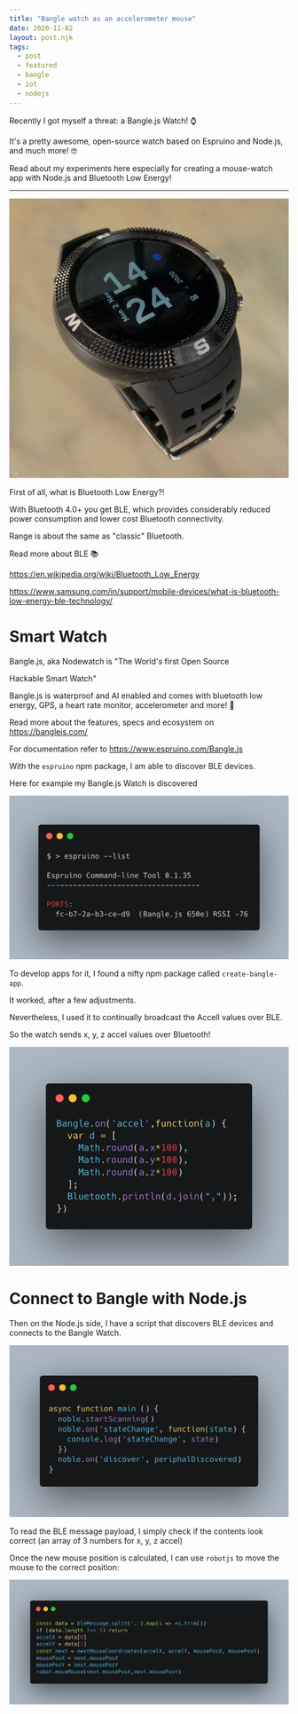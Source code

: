 ```yaml
---
title: "Bangle watch as an accelerometer mouse"
date: 2020-11-02
layout: post.njk
tags:
  - post
  - featured
  - bangle
  - iot
  - nodejs
---
```


Recently I got myself a threat: a Bangle.js Watch! ⌚️

It's a pretty awesome, open-source watch based on Espruino and Node.js, and much more! 🤓

Read about my experiments here especially for creating a mouse-watch app with Node.js and Bluetooth Low Energy!

---

![bangle watch](/assets/images/posts/bangle/bangle.png)

First of all, what is Bluetooth Low Energy?!

With Bluetooth 4.0+ you get BLE, which provides considerably reduced power consumption and lower cost Bluetooth connectivity.

Range is about the same as "classic" Bluetooth.

Read more about BLE 📚

https://en.wikipedia.org/wiki/Bluetooth_Low_Energy

https://www.samsung.com/in/support/mobile-devices/what-is-bluetooth-low-energy-ble-technology/

# Smart Watch

Bangle.js, aka Nodewatch is "The World's first Open Source

Hackable Smart Watch"

Bangle.js is waterproof and AI enabled and comes with bluetooth low energy, GPS, a heart rate monitor, accelerometer and more! 🎸

Read more about the features, specs and ecosystem on https://banglejs.com/

For documentation refer to https://www.espruino.com/Bangle.js

With the `espruino` npm package, I am able to discover BLE devices.

Here for example my Bangle.js Watch is discovered

![espruino cli](/assets/images/posts/bangle/espruino-cli.png)

To develop apps for it, I found a nifty npm package called `create-bangle-app`.

It worked, after a few adjustments.

Nevertheless, I used it to continually broadcast the Accell values over BLE.

So the watch sends x, y, z accel values over Bluetooth!

![bangle-code](/assets/images/posts/bangle/bangle-code.png)

# Connect to Bangle with Node.js

Then on the Node.js side, I have a script that discovers BLE devices and connects to the Bangle Watch.

![noble](/assets/images/posts/bangle/noble.png)

To read the BLE message payload, I simply check if the contents look correct (an array of 3 numbers for x, y, z accel)

Once the new mouse position is calculated, I can use `robotjs` to move the mouse to the correct position:

![nodejs-ble-message](/assets/images/posts/bangle/nodejs-ble-message.png)

